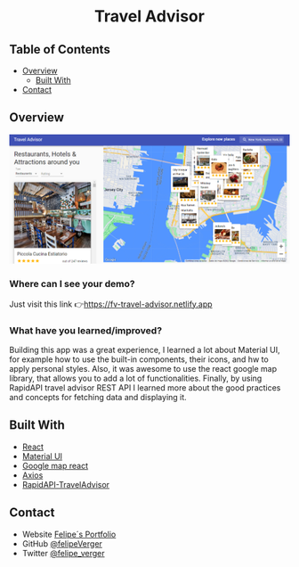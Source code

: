 
<h1 align="center">Travel Advisor</h1>

<!-- TABLE OF CONTENTS -->

## Table of Contents

- [Overview](#overview)
  - [Built With](#built-with)
- [Contact](#contact)

<!-- OVERVIEW -->

## Overview

![screenshot](./src/assets/travel-snap.PNG)

### Where can I see your demo?
Just visit this link 👉https://fv-travel-advisor.netlify.app

### What have you learned/improved?
Building this app was a great experience, I learned a lot about Material UI, for example how to use the built-in components, their icons, and hw to apply personal styles.
Also, it was awesome to use the react google map library, that allows you to add a lot of functionalities. Finally, by using RapidAPI travel advisor REST API I learned more about the good practices and concepts for fetching data and displaying it.

## Built With


- [React](https://reactjs.org/)
- [Material UI](https://mui.com/)
- [Google map react](https://www.npmjs.com/package/google-map-react)
- [Axios](https://axios-http.com/docs/intro)
- [RapidAPI-TravelAdvisor](https://rapidapi.com/apidojo/api/travel-advisor/)


## Contact

- Website [Felipe´s Portfolio](hhttps://felipeverger.netlify.app)
- GitHub [@felipeVerger](https://github.com/felipeVerger)
- Twitter [@felipe_verger](https://twitter.com/felipe_verger)
